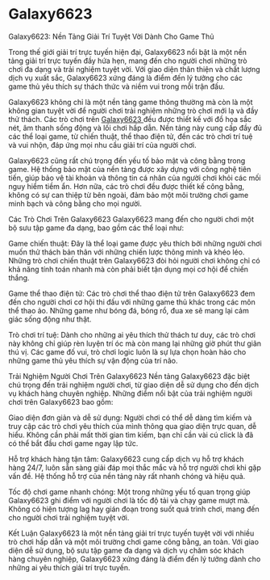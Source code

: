 # Galaxy6623
Galaxy6623: Nền Tảng Giải Trí Tuyệt Vời Dành Cho Game Thủ

Trong thế giới giải trí trực tuyến hiện đại, Galaxy6623 nổi bật là một nền tảng giải trí trực tuyến đầy hứa hẹn, mang đến cho người chơi những trò chơi đa dạng và trải nghiệm tuyệt vời. Với giao diện thân thiện và chất lượng dịch vụ xuất sắc, Galaxy6623 xứng đáng là điểm đến lý tưởng cho các game thủ yêu thích sự thách thức và niềm vui trong mỗi trận đấu.

Galaxy6623 không chỉ là một nền tảng game thông thường mà còn là một không gian tuyệt vời để người chơi trải nghiệm những trò chơi mới lạ và đầy thử thách. Các trò chơi trên <a href=https://galaxy6623.asia> Galaxy6623 </a>  đều được thiết kế với đồ họa sắc nét, âm thanh sống động và lối chơi hấp dẫn. Nền tảng này cung cấp đầy đủ các thể loại game, từ chiến thuật, thể thao điện tử, đến các trò chơi trí tuệ và vui nhộn, đáp ứng mọi nhu cầu giải trí của người chơi.

Galaxy6623 cũng rất chú trọng đến yếu tố bảo mật và công bằng trong game. Hệ thống bảo mật của nền tảng được xây dựng với công nghệ tiên tiến, giúp bảo vệ tài khoản và thông tin cá nhân của người chơi khỏi các mối nguy hiểm tiềm ẩn. Hơn nữa, các trò chơi đều được thiết kế công bằng, không có sự can thiệp từ bên ngoài, đảm bảo một môi trường chơi game minh bạch và công bằng cho mọi người.

Các Trò Chơi Trên Galaxy6623
Galaxy6623 mang đến cho người chơi một bộ sưu tập game đa dạng, bao gồm các thể loại như:

Game chiến thuật: Đây là thể loại game được yêu thích bởi những người chơi muốn thử thách bản thân với những chiến lược thông minh và khéo léo. Những trò chơi chiến thuật trên Galaxy6623 đòi hỏi người chơi không chỉ có khả năng tính toán nhanh mà còn phải biết tận dụng mọi cơ hội để chiến thắng.

Game thể thao điện tử: Các trò chơi thể thao điện tử trên Galaxy6623 đem đến cho người chơi cơ hội thi đấu với những game thủ khác trong các môn thể thao ảo. Những game như bóng đá, bóng rổ, đua xe sẽ mang lại cảm giác sống động như thật.

Trò chơi trí tuệ: Dành cho những ai yêu thích thử thách tư duy, các trò chơi này không chỉ giúp rèn luyện trí óc mà còn mang lại những giờ phút thư giãn thú vị. Các game đố vui, trò chơi logic luôn là sự lựa chọn hoàn hảo cho những game thủ yêu thích sự vận động của trí não.

Trải Nghiệm Người Chơi Trên Galaxy6623
Nền tảng Galaxy6623 đặc biệt chú trọng đến trải nghiệm người chơi, từ giao diện dễ sử dụng cho đến dịch vụ khách hàng chuyên nghiệp. Những điểm nổi bật của trải nghiệm người chơi trên Galaxy6623 bao gồm:

Giao diện đơn giản và dễ sử dụng: Người chơi có thể dễ dàng tìm kiếm và truy cập các trò chơi yêu thích của mình thông qua giao diện trực quan, dễ hiểu. Không cần phải mất thời gian tìm kiếm, bạn chỉ cần vài cú click là đã có thể bắt đầu chơi game ngay lập tức.

Hỗ trợ khách hàng tận tâm: Galaxy6623 cung cấp dịch vụ hỗ trợ khách hàng 24/7, luôn sẵn sàng giải đáp mọi thắc mắc và hỗ trợ người chơi khi gặp vấn đề. Hệ thống hỗ trợ của nền tảng này rất nhanh chóng và hiệu quả.

Tốc độ chơi game nhanh chóng: Một trong những yếu tố quan trọng giúp Galaxy6623 ghi điểm với người chơi là tốc độ tải và chạy game mượt mà. Không có hiện tượng lag hay gián đoạn trong suốt quá trình chơi, mang đến cho người chơi trải nghiệm tuyệt vời.

Kết Luận
Galaxy6623 là một nền tảng giải trí trực tuyến tuyệt vời với nhiều trò chơi hấp dẫn và một môi trường chơi game công bằng, an toàn. Với giao diện dễ sử dụng, bộ sưu tập game đa dạng và dịch vụ chăm sóc khách hàng chuyên nghiệp, Galaxy6623 xứng đáng là điểm đến lý tưởng dành cho những ai yêu thích giải trí trực tuyến.
